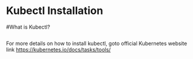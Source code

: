 # Kubectl Installation
#What is Kubectl?
```sh
```
<p>
  For more details on how to install kubectl, goto official Kubernetes website link <a href="https://kubernetes.io/docs/tasks/tools/">https://kubernetes.io/docs/tasks/tools/</a>
</p>
